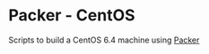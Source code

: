 Packer - CentOS
=============
Scripts to build a CentOS 6.4 machine using [Packer](http://www.packer.io)